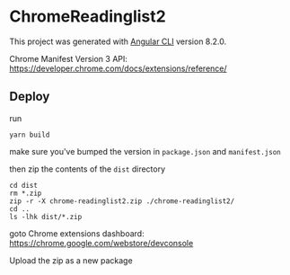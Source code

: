 # ChromeReadinglist2

This project was generated with [Angular CLI](https://github.com/angular/angular-cli) version 8.2.0.

Chrome Manifest Version 3 API: https://developer.chrome.com/docs/extensions/reference/

## Deploy

run
```
yarn build
```
make sure you've bumped the version in `package.json` and `manifest.json`

then zip the contents of the `dist` directory
```
cd dist
rm *.zip
zip -r -X chrome-readinglist2.zip ./chrome-readinglist2/
cd ..
ls -lhk dist/*.zip
``` 

goto Chrome extensions dashboard: https://chrome.google.com/webstore/devconsole

Upload the zip as a new package
